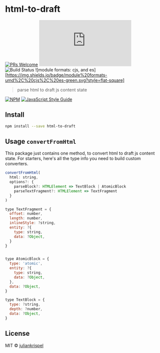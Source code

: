 # html-to-draft



[![PRs Welcome](https://img.shields.io/badge/PRs-welcome-brightgreen.svg?style=flat-square)](http://makeapullrequest.com)
![GitHub code size in bytes](http://img.badgesize.io/https://unpkg.com/html-to-draft/dist/index.js?label=size&style=flat-square)
![Build Status](https://travis-ci.org/juliankrispel/html-to-draft.svg?branch=master)
![module formats: cjs, and es][https://img.shields.io/badge/module%20formats-umd%2C%20cjs%2C%20es-green.svg?style=flat-square]

> parse html to draft js content state

[![NPM](https://img.shields.io/npm/v/html-to-draft.svg)](https://www.npmjs.com/package/html-to-draft) [![JavaScript Style Guide](https://img.shields.io/badge/code_style-standard-brightgreen.svg)](https://standardjs.com)

## Install

```bash
npm install --save html-to-draft
```

## Usage `convertFromHtml`

This package just contains one method, to convert html to draft js content state. For starters, here's all the type info you need to build custom converters.

```js
convertFromHtml(
  html: string,
  options?: {
    parseBlock?: HTMLElement => TextBlock | AtomicBlock
    parseTextFragment?: HTMLElement => TextFragment
  }
)

type TextFragment = {
  offset: number,
  length: number,
  inlineStyle: ?string,
  entity: ?{
    type: string,
    data: ?Object,
  }
}


type AtomicBlock = {
  type: 'atomic',
  entity: ?{
    type: string,
    data: ?Object,
  },
  data: ?Object,
}

type TextBlock = {
  type: ?string,
  depth: ?number,
  data: ?Object,
}
```

## License

MIT © [juliankrispel](https://github.com/juliankrispel)
